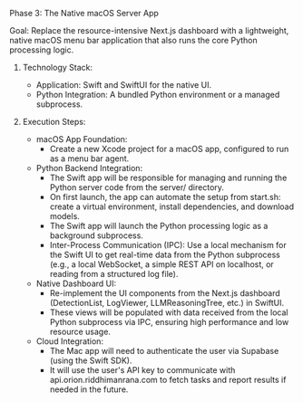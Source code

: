 Phase 3: The Native macOS Server App

  Goal: Replace the resource-intensive Next.js dashboard with a lightweight, native macOS menu bar application that also runs the core Python processing logic.

   1. Technology Stack:
       * Application: Swift and SwiftUI for the native UI.
       * Python Integration: A bundled Python environment or a managed subprocess.

   2. Execution Steps:
       * macOS App Foundation:
           * Create a new Xcode project for a macOS app, configured to run as a menu bar agent.
       * Python Backend Integration:
           * The Swift app will be responsible for managing and running the Python server code from the server/ directory.
           * On first launch, the app can automate the setup from start.sh: create a virtual environment, install dependencies, and download models.
           * The Swift app will launch the Python processing logic as a background subprocess.
           * Inter-Process Communication (IPC): Use a local mechanism for the Swift UI to get real-time data from the Python subprocess (e.g., a local WebSocket, a
             simple REST API on localhost, or reading from a structured log file).
       * Native Dashboard UI:
           * Re-implement the UI components from the Next.js dashboard (DetectionList, LogViewer, LLMReasoningTree, etc.) in SwiftUI.
           * These views will be populated with data received from the local Python subprocess via IPC, ensuring high performance and low resource usage.
       * Cloud Integration:
           * The Mac app will need to authenticate the user via Supabase (using the Swift SDK).
           * It will use the user's API key to communicate with api.orion.riddhimanrana.com to fetch tasks and report results if needed in the future.
